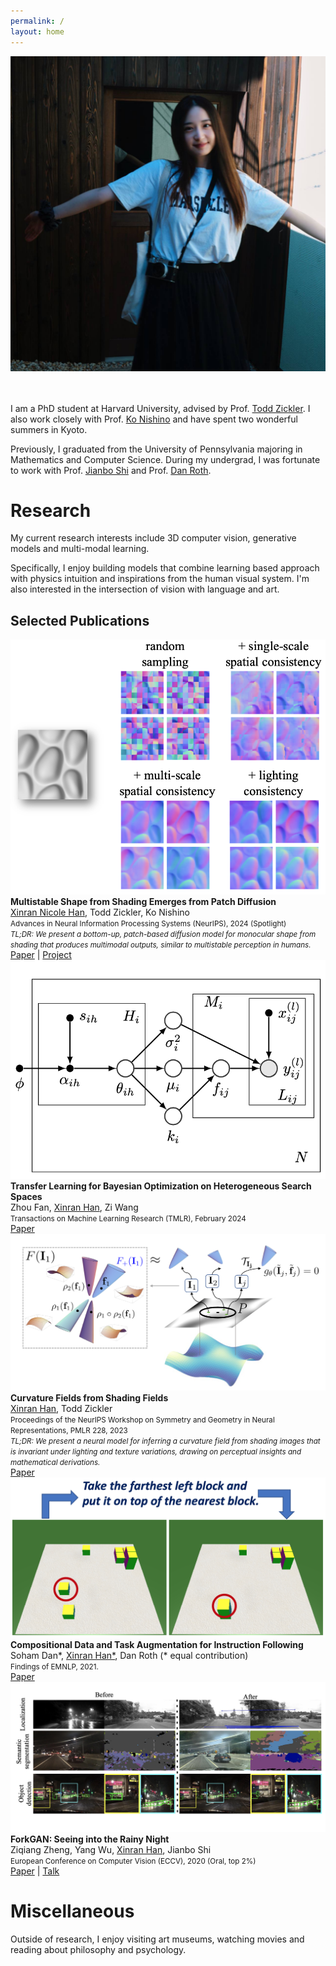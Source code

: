 ```yaml
---
permalink: /
layout: home
---
```


<div style="text-align: center;">
  <img src="./assets/imgs/personal/photo.jpg" class="center-circle">
</div>

<br/><br/>
I am a PhD student at Harvard University, advised by Prof. [Todd Zickler][todd]. I also work closely with Prof. [Ko Nishino][nishino] and have spent two wonderful summers in Kyoto.

Previously, I graduated from the University of Pennsylvania majoring in Mathematics and Computer Science. During my undergrad, I was fortunate to work with Prof. [Jianbo Shi][jianbo] and Prof. [Dan Roth][danroth].

# Research

My current research interests include 3D computer vision, generative models and multi-modal learning.

Specifically, I enjoy building models that combine learning based approach with physics intuition and inspirations from the human visual system. I'm also interested in the intersection of vision with language and art.

## Selected Publications
<div class="publication-entry">
  <img src="./assets/imgs/papers/multistable.png" alt="Paper 1 Thumbnail">
  <div>
    <strong>Multistable Shape from Shading Emerges from Patch Diffusion</strong><br>
    <u>Xinran Nicole Han</u>, Todd Zickler, Ko Nishino<br>
    <small>Advances in Neural Information Processing Systems (NeurIPS), 2024 (Spotlight)</small><br>
    <em><small>TL;DR: We present a bottom-up, patch-based diffusion model for monocular shape from shading that produces multimodal outputs, similar to multistable perception in humans.</small></em><br>
    <a href="https://arxiv.org/pdf/2405.14530">Paper</a> | <a href="https://vision.ist.i.kyoto-u.ac.jp/research/mssfs/">Project</a>
  </div>
</div>

<div class="publication-entry">
  <img src="./assets/imgs/papers/mphd.png" alt="Paper 2 Thumbnail">
  <div>
    <strong>Transfer Learning for Bayesian Optimization on Heterogeneous Search Spaces</strong><br>
    Zhou Fan, <u>Xinran Han</u>, Zi Wang<br>
    <small>Transactions on Machine Learning Research (TMLR), February 2024</small><br>
    <a href="https://arxiv.org/abs/2309.16597">Paper</a>
  </div>
</div>

<div class="publication-entry">
  <img src="./assets/imgs/papers/curvaturefields.png" alt="Paper 3 Thumbnail">
  <div>
    <strong>Curvature Fields from Shading Fields</strong><br>
    <u>Xinran Han</u>, Todd Zickler<br>
    <small>Proceedings of the NeurIPS Workshop on Symmetry and Geometry in Neural Representations, PMLR 228, 2023</small><br>
    <em><small>TL;DR: We present a neural model for inferring a curvature field from shading images that is invariant under lighting and texture variations, drawing on perceptual insights and mathematical derivations.</small></em><br>
    <a href="https://openreview.net/pdf?id=4OSJeCAMi6">Paper</a>
  </div>
</div>

<div class="publication-entry">
  <img src="./assets/imgs/papers/bw_blank.png" alt="Paper 4 Thumbnail">
  <div>
    <strong>Compositional Data and Task Augmentation for Instruction Following</strong><br>
    Soham Dan*, <u>Xinran Han*</u>, Dan Roth (* equal contribution)<br> 
    <small>Findings of EMNLP, 2021.</small><br>
    <a href="https://aclanthology.org/2021.findings-emnlp.178/">Paper</a>
  </div>
</div>

<div class="publication-entry">
  <img src="./assets/imgs/papers/forkgan.png" alt="Paper 5 Thumbnail">
  <div>
    <strong>ForkGAN: Seeing into the Rainy Night</strong><br>
    Ziqiang Zheng, Yang Wu, <u>Xinran Han</u>, Jianbo Shi<br>
    <small>European Conference on Computer Vision (ECCV), 2020 (Oral, top 2%)</small><br>
    <a href="https://www.ecva.net/papers/eccv_2020/papers_ECCV/papers/123480154.pdf">Paper</a> | <a href="https://www.youtube.com/watch?v=O2nxRsSwkzs">Talk</a>
  </div>
</div>


# Miscellaneous
Outside of research, I enjoy visiting art museums, watching movies and reading about philosophy and psychology.


[todd]:http://www.eecs.harvard.edu/~zickler/Main/HomePage
[nishino]:https://vision.ist.i.kyoto-u.ac.jp
[jianbo]:https://www.cis.upenn.edu/~jshi/
[danroth]:https://cogcomp.seas.upenn.edu